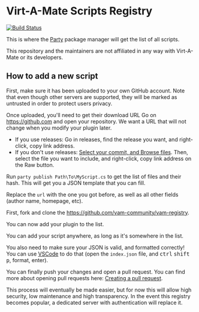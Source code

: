 # Virt-A-Mate Scripts Registry

[![Build Status](https://travis-ci.org/vam-community/vam-registry.svg?branch=master)](https://travis-ci.org/vam-community/vam-registry)

This is where the [Party](https://github.com/vam-community/vam-party) package manager will get the list of all scripts.

This repository and the maintainers are not affiliated in any way with Virt-A-Mate or its developers.

## How to add a new script

First, make sure it has been uploaded to your own GitHub account. Note that even though other servers are supported, they will be marked as untrusted in order to protect users privacy.

Once uploaded, you'll need to get their download URL Go on https://github.com and open your repository. We want a URL that will not change when you modify your plugin later.

- If you use releases: Go in releases, find the release you want, and right-click, copy link address.
- If you don't use releases: [Select your commit, and Browse files](https://stackoverflow.com/questions/4004860/link-to-a-specific-current-revision-on-github). Then, select the file you want to include, and right-click, copy link address on the Raw button.

Run `party publish Path\To\MyScript.cs` to get the list of files and their hash. This will get you a JSON template that you can fill.

Replace the `url` with the one you got before, as well as all other fields (author name, homepage, etc).

First, fork and clone the https://github.com/vam-community/vam-registry.

You can now add your plugin to the list.

You can add your script anywhere, as long as it's somewhere in the list.

You also need to make sure your JSON is valid, and formatted correctly! You can use [VSCode](https://code.visualstudio.com/) to do that (open the `index.json` file, and <kbd>ctrl</kbd> <kbd>shift</kbd> <kbd>p</kbd>, format, enter).

You can finally push your changes and open a pull request. You can find more about opening pull requests here: [Creating a pull request](https://help.github.com/en/articles/creating-a-pull-request).

This process will eventually be made easier, but for now this will allow high security, low maintenance and high transparency. In the event this registry becomes popular, a dedicated server with authentication will replace it.

